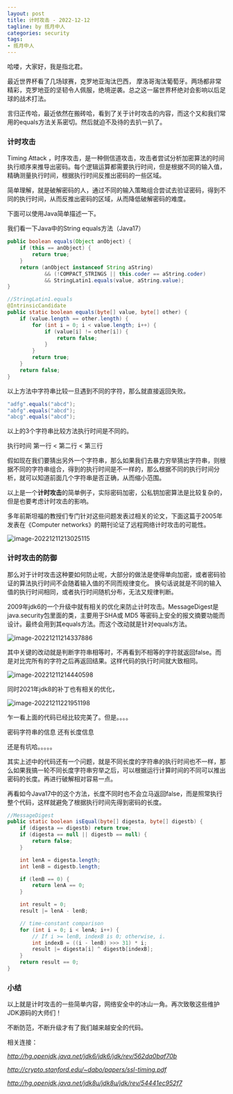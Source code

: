 ```yaml
---
layout: post
title: 计时攻击 - 2022-12-12
tagline: by 揽月中人
categories: security
tags:
- 揽月中人
---
```


哈喽，大家好，我是指北君。  

最近世界杯看了几场球赛，克罗地亚淘汰巴西， 摩洛哥淘汰葡萄牙。两场都非常精彩，克罗地亚的坚韧令人佩服，绝境逆袭。总之这一届世界杯绝对会影响以后足球的战术打法。

言归正传哈，最近依然在搬砖哈，看到了关于计时攻击的内容，而这个又和我们常用的equals方法关系密切。然后就迫不及待的去扒一扒了。



<!--more-->

### 计时攻击

 Timing Attack ，时序攻击，是一种侧信道攻击，攻击者尝试分析加密算法的时间执行顺序来推导出密码。每个逻辑运算都需要执行时间，但是根据不同的输入值，精确测量执行时间，根据执行时间反推出密码的一些区域。

简单理解，就是破解密码的人，通过不同的输入策略组合尝试去验证密码，得到不同的执行时间，从而反推出密码的区域，从而降低破解密码的难度。



下面可以使用Java简单描述一下。

我们看一下Java中的String equals方法（Java17）

```Java
public boolean equals(Object anObject) {
    if (this == anObject) {
        return true;
    }
    return (anObject instanceof String aString)
            && (!COMPACT_STRINGS || this.coder == aString.coder)
            && StringLatin1.equals(value, aString.value);
}

//StringLatin1.equals
@IntrinsicCandidate
public static boolean equals(byte[] value, byte[] other) {
    if (value.length == other.length) {
        for (int i = 0; i < value.length; i++) {
            if (value[i] != other[i]) {
                return false;
            }
        }
        return true;
    }
    return false;
}
```

以上方法中字符串比较一旦遇到不同的字符，那么就直接返回失败。



```Java
"adfg".equals("abcd");
"abfg".equals("abcd");
"abcg".equals("abcd");
```

以上的3个字符串比较方法执行时间是不同的。

执行时间 第一行 < 第二行 < 第三行

假如现在我们要猜出另外一个字符串，那么如果我们去暴力穷举猜出字符串，则根据不同的字符串组合，得到的执行时间是不一样的，那么根据不同的执行时间分析，就可以知道前面几个字符串是否正确，从而缩小范围。

以上是一个**计时攻击**的简单例子，实际密码加密，公私钥加密算法是比较复杂的，但是也要考虑计时攻击的影响。

多年前斯坦福的教授们专门针对这些问题发表过相关的论文，下面这篇于2005年发表在《Computer networks》的期刊论证了远程网络计时攻击的可能性。

![image-20221211213025115](https://www.javanorth.cn/assets/images/2022/lyj/TimingAttack01.png)



### 计时攻击的防御

那么对于计时攻击这种要如何防止呢，大部分的做法是使得单向加密，或者密码验证的算法执行时间不会随着输入值的不同而规律变化。 换句话说就是不同的输入值的执行时间相同，或者执行时间随机分布，无法又规律判断。

2009年jdk6的一个升级中就有相关的优化来防止计时攻击。MessageDigest是java.security包里面的类，主要用于SHA或 MD5 等密码上安全的报文摘要功能而设计。最终会用到其equals方法。而这个改动就是针对equals方法。

![image-20221211214337886](https://www.javanorth.cn/assets/images/2022/lyj/TimingAttack02.png)

其中关键的改动就是判断字符串相等时，不再看到不相等的字符就返回false。而是对比完所有的字符之后再返回结果。这样代码的执行时间就大致相同。

![image-20221211214440598](https://www.javanorth.cn/assets/images/2022/lyj/TimingAttack03.png)



同时2021年jdk8的补丁也有相关的优化，

![image-20221211221951198](https://www.javanorth.cn/assets/images/2022/lyj/TimingAttack04.png)



乍一看上面的代码已经比较完美了。但是。。。。

密码字符串的信息 还有长度信息

还是有坑哈。。。。。

其实上述中的代码还有一个问题，就是不同长度的字符串的执行时间也不一样，那么如果我搞一轮不同长度字符串穷举之后，可以根据运行计算时间的不同可以推出密码的长度。再进行破解相对容易一点。



再看如今Java17中的这个方法，长度不同时也不会立马返回false，而是照常执行整个代码，这样就避免了根据执行时间先得到密码的长度。

```Java
//MessageDigest
public static boolean isEqual(byte[] digesta, byte[] digestb) {
    if (digesta == digestb) return true;
    if (digesta == null || digestb == null) {
        return false;
    }

    int lenA = digesta.length;
    int lenB = digestb.length;

    if (lenB == 0) {
        return lenA == 0;
    }

    int result = 0;
    result |= lenA - lenB;

    // time-constant comparison
    for (int i = 0; i < lenA; i++) {
        // If i >= lenB, indexB is 0; otherwise, i.
        int indexB = ((i - lenB) >>> 31) * i;
        result |= digesta[i] ^ digestb[indexB];
    }
    return result == 0;
}
```



### 小结

以上就是计时攻击的一些简单内容，网络安全中的冰山一角。再次致敬这些维护JDK源码的大师们！

不断防范，不断升级才有了我们越来越安全的代码。



相关连接：

*http://hg.openjdk.java.net/jdk6/jdk6/jdk/rev/562da0baf70b*

*http://crypto.stanford.edu/~dabo/papers/ssl-timing.pdf*

*http://hg.openjdk.java.net/jdk8u/jdk8u/jdk/rev/54441ec952f7*
